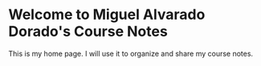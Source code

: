 # Welcome to Miguel Alvarado Dorado's Course Notes

This is my home page. I will use it to organize and share my course notes.
